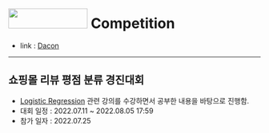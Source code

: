 # <img src="https://dacon.io/_nuxt/img/main-logo.aa87261.svg" width="158px" height="40px"> Competition
- link : [Dacon](https://dacon.io/competitions/official/235938/overview/description)

---

## 쇼핑몰 리뷰 평점 분류 경진대회
- [Logistic Regression](https://github.com/yongchoooon/TIL/tree/main/ML/Logistic_Regression) 관련 강의를 수강하면서 공부한 내용을 바탕으로 진행함.
- 대회 일정 : 2022.07.11 ~ 2022.08.05 17:59
- 참가 일자 : 2022.07.25
